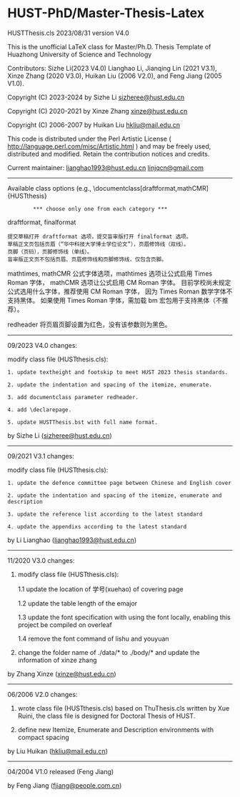 # HUST-PhD/Master-Thesis-Latex


HUSTThesis.cls 2023/08/31 version V4.0

This is the unofficial LaTeX class for Master/Ph.D. Thesis Template of Huazhong University of Science and Technology

Contributors: Sizhe Li(2023 V4.0) Lianghao Li, Jianqing Lin (2021 V3.1), Xinze Zhang (2020 V3.0), Huikan Liu (2006 V2.0), and Feng Jiang (2005 V1.0). 

Copyright (C) 2023-2024 by Sizhe Li <sizheree@hust.edu.cn>

Copyright (C) 2020-2021 by Xinze Zhang <xinze@hust.edu.cn>

Copyright (C) 2006-2007 by Huikan Liu <hkliu@mail.edu.cn>

This code is distributed under the Perl Artistic License
( http://language.perl.com/misc/Artistic.html )
and may be freely used, distributed and modified.
Retain the contribution notices and credits.

Current maintainer:
lianghao1993@hust.edu.cn
linjqcn@gmail.com

**********************************************************************

Available class options
(e.g., \documentclass[draftformat,mathCMR]{HUSTthesis}

            *** choose only one from each category ***

draftformat, finalformat

    提交草稿打开 draftformat 选项，提交盲审版打开 finalformat 选项。
    草稿正文页包括页眉（“华中科技大学博士学位论文”），页眉修饰线（双线）。
    页脚（页码），页脚修饰线（单线）。
    盲审版正文页不包括页眉、页眉修饰线和页脚修饰线，仅包含页脚。

mathtimes, mathCMR
    公式字体选项，mathtimes 选项让公式启用 Times Roman 字体，
    mathCMR 选项让公式启用 CM Roman 字体。
    目前学校尚未规定公式选用什么字体，推荐使用 CM Roman 字体，
    因为 Times Roman 数学字体不支持黑体。
    如果使用 Times Roman 字体，需加载 bm 宏包用于支持黑体（不推荐）。

redheader 
    将页眉页脚设置为红色，没有该参数则为黑色。


*******
09/2023 V4.0 changes:

modify class file (HUSTthesis.cls):

    1. update textheight and footskip to meet HUST 2023 thesis standards.

    2. update the indentation and spacing of the itemize, enumerate. 

    3. add documentclass parameter redheader. 

    4. add \declarepage.

    5. update HUSTThesis.bst with full name format.

 by Sizhe Li (sizheree@hust.edu.cn)

*******
09/2021 V3.1 changes:

modify class file (HUSTthesis.cls):

    1. update the defence committee page between Chinese and English cover

    2. update the indentation and spacing of the itemize, enumerate and description

    3. update the reference list according to the latest standard

    4. update the appendixs according to the latest standard

 by Li Lianghao (lianghao1993@hust.edu.cn)

*******
11/2020 V3.0 changes:
1. modify class file (HUSTthesis.cls):

    1.1 update the location of 学号(xuehao) of covering page

    1.2 update the table length of the emajor

    1.3 update the font specification with using the font locally, enabling this project be compiled on overleaf

    1.4 remove the font command of lishu and youyuan

2. change the folder name of ./data/* to ./body/* and update the information of xinze zhang

 by Zhang Xinze (xinze@hust.edu.cn)
 
 *******

 06/2006 V2.0 changes:

 1. wrote class file (HUSTthesis.cls) based on ThuThesis.cls written by
    Xue Ruini, the class file is designed for Doctoral Thesis of HUST.

 2. define new Itemize, Enumerate and Description environments with compact spacing

 by Liu Huikan (hkliu@mail.edu.cn)

*******

 04/2004 V1.0 released (Feng Jiang)


 by Feng Jiang (fjiang@people.com.cn)
